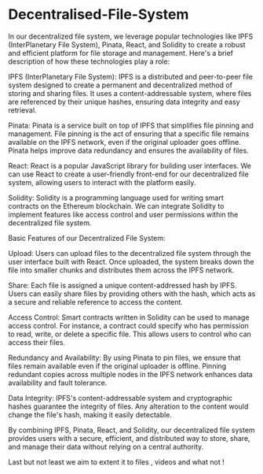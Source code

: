 # Decentralised-File-System

In our decentralized file system, we leverage popular technologies like IPFS (InterPlanetary File System), Pinata, React, and Solidity to create a robust and efficient platform for file storage and management. Here's a brief description of how these technologies play a role:

IPFS (InterPlanetary File System): IPFS is a distributed and peer-to-peer file system designed to create a permanent and decentralized method of storing and sharing files. It uses a content-addressable system, where files are referenced by their unique hashes, ensuring data integrity and easy retrieval.

Pinata: Pinata is a service built on top of IPFS that simplifies file pinning and management. File pinning is the act of ensuring that a specific file remains available on the IPFS network, even if the original uploader goes offline. Pinata helps improve data redundancy and ensures the availability of files.

React: React is a popular JavaScript library for building user interfaces. We can use React to create a user-friendly front-end for our decentralized file system, allowing users to interact with the platform easily.

Solidity: Solidity is a programming language used for writing smart contracts on the Ethereum blockchain. We can integrate Solidity to implement features like access control and user permissions within the decentralized file system.

Basic Features of our Decentralized File System:

Upload: Users can upload files to the decentralized file system through the user interface built with React. Once uploaded, the system breaks down the file into smaller chunks and distributes them across the IPFS network.

Share: Each file is assigned a unique content-addressed hash by IPFS. Users can easily share files by providing others with the hash, which acts as a secure and reliable reference to access the content.

Access Control: Smart contracts written in Solidity can be used to manage access control. For instance, a contract could specify who has permission to read, write, or delete a specific file. This allows users to control who can access their files.

Redundancy and Availability: By using Pinata to pin files, we ensure that files remain available even if the original uploader is offline. Pinning redundant copies across multiple nodes in the IPFS network enhances data availability and fault tolerance.

Data Integrity: IPFS's content-addressable system and cryptographic hashes guarantee the integrity of files. Any alteration to the content would change the file's hash, making it easily detectable.

By combining IPFS, Pinata, React, and Solidity, our decentralized file system provides users with a secure, efficient, and distributed way to store, share, and manage their data without relying on a central authority.

Last but not least we aim to extent it to files , videos and what not !





